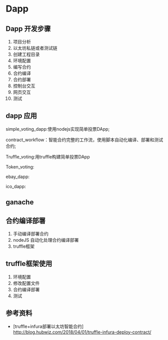 # Dapp

## Dapp 开发步骤
1. 项目分析 
2. 以太坊私链或者测试链
3. 创建工程目录
4. 环境配置
5. 编写合约
6. 合约编译
7. 合约部署
8. 控制台交互
9. 网页交互
10. 测试

## dapp 应用

simple_voting_dapp:使用nodejs实现简单投票DApp;

contract_workflow：智能合约完整的工作流，使用脚本自动化编译、部署和测试合约;



Truffle_voting:用truffle构建简单投票DApp

Token_voting:

ebay_dapp:

ico_dapp:



## ganache

## 合约编译部署
1. 手动编译部署合约
2. nodeJS 自动化处理合约编译部署
3. truffle框架

## truffle框架使用
1. 环境配置
2. 修改配置文件
3. 合约编译部署
4. 测试

## 参考资料
* [truffle+infura部署以太坊智能合约] http://blog.hubwiz.com/2018/04/01/truffle-infura-deploy-contract/